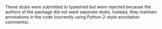 These stubs were submitted to typeshed but were rejected because the authors of the package did not want seperate stubs. Instead, they maintain annotations in the code (currently using Python 2-style annotation comments).

